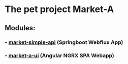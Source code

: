 # The pet project Market-A

## Modules:

### - [market-simple-api](./market-simple-api/readme.md) (Springboot Webflux App)

### - [market-a-ui](./market-a-ui/readme.md) (Angular NGRX SPA Webapp)
